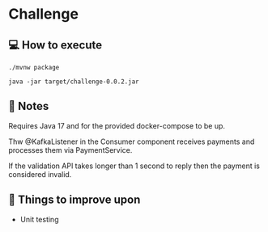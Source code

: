 # Challenge

## :computer: How to execute
``./mvnw package``

``java -jar target/challenge-0.0.2.jar``
## :memo: Notes

Requires Java 17 and for the provided docker-compose to be up.

Thw @KafkaListener in the Consumer component receives payments and processes them via PaymentService.

If the validation API takes longer than 1 second to reply then the payment is considered invalid.

## :pushpin: Things to improve upon

- Unit testing
